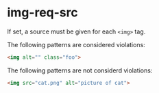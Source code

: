 # img-req-src

If set, a source must be given for each `<img>` tag.

The following patterns are considered violations:

```html
<img alt="" class="foo">
```

The following patterns are not considerd violations:

```html
<img src="cat.png" alt="picture of cat">
```
